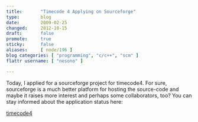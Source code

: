 ```yaml
---
title:       "Timecode 4 Applying on Sourceforge"
type:        blog
date:        2009-02-25
changed:     2012-10-15
draft:       false
promote:     true
sticky:      false
aliases:     [ node/196 ]
blog categories: [ "programming", "c/c++", "scm" ]
flattr username: [ "nesono" ]

---
```


<!--more-->
Today, I applied for a sourceforge project for timecode4. For sure, sourceforge is a much better platform for hosting the source-code and maybe it raises more interest and perhaps some collaborators, too?&nbsp;You can stay informed about the application status here:

[timecode4][1]

[1]: http://sourceforge.net/projects/timecode4/
